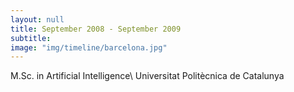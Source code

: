 ```yaml
---
layout: null
title: September 2008 - September 2009
subtitle:
image: "img/timeline/barcelona.jpg"
---
```

M.Sc. in Artificial Intelligence\\
Universitat Politècnica de Catalunya
